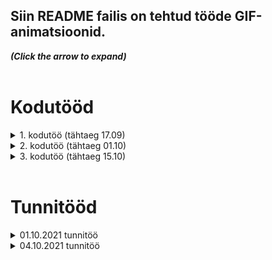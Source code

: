 ## Siin README failis on tehtud tööde GIF-animatsioonid.  
<strong><em>(Click the arrow to expand)</em></strong><br/><br/>
  
# Kodutööd  
<details>
  <summary>1. kodutöö (tähtaeg 17.09)</summary>
  
  Uue kategooria lisamine toimib Backendis. Testitud Postman'iga.  
  
  ![1. kodutöö animatsioon](Readme_file_pics/First_HW_animation1.gif)  
  
</details>
  
<details>
  <summary>2. kodutöö (tähtaeg 01.10)</summary>
  
  "Kategooriad" nupp asub avalehel (mitte navbar-il). Sealt avaneb kategooriate leht, kus kuvatakse juba sisestatud kategooriaid ja nuppu, mille abil on võimalik minna "Lisa uus kategooria" lehele.  
  
![2. kodutöö animatsioon](Readme_file_pics/Second_HW_animation2.gif)  
  
</details>
  
<details>
  <summary>3. kodutöö (tähtaeg 15.10)</summary>

  ### I osa:
  * lisasin eseme info uuendamise võimaluse  
  * lisasin eseme quality väärtuse 1 võrra kasvatamise võimaluse  
  * lisasin kõikide esemete korraga kustutamise võimaluse  
  * ja eseme mudelis on timestamp, mis tekitab createdAt ja updatedAt väljad  
  * updatedAt väli uueneb automaatselt iga kord, kui eseme infot uuendatakse  

  ![3. kodutöö animatsioon](Readme_file_pics/Third_HW_animation.gif)  

  ### II osa:
  * lisasin uue komponendi - Farewell  
  * katsetasin Conditional renderingi. Nii ternary operator-i, kui ka short-circuit operaatoriga.  
  * Magic Number-i näitamise/peitmise nupul muutub ka tekst  

  ![3. kodutöö animatsioon](Readme_file_pics/Third_HW_animation2.gif)  

</details>

<br/>
  
# Tunnitööd  
  
  
<details>
  <summary>01.10.2021 tunnitöö  </summary>
  
  Päringud Postman'i abil. Mongo andmebaas:  
  
  ![Postmani päringud ja Mongo andmebaas](Readme_file_pics/01.10.21_lesson_mongo_and_postman.gif)  
  
</details>
  
<details>
  <summary>04.10.2021 tunnitöö</summary>
  
  Animatsioonis on 3 osa. Alustuseks on näha päringud Postmani peal. Seejärel katsetasin ka Swaggerit. Ning lõpetuseks on näha mis vaatas vastu PostgreSQL andmebaasist.  
  
  ![Postmani+Swaggeri päringud ja PostgreSQL andmebaasi vaade](Readme_file_pics/04.10.2021_lesson_postman_swagger_postgresql.gif)  
</details>
